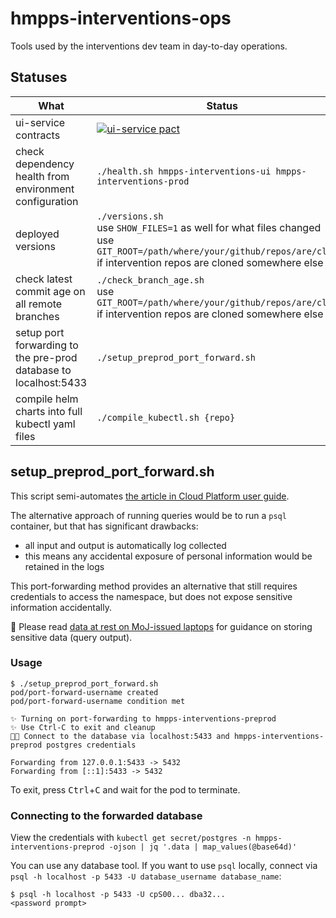 # hmpps-interventions-ops

Tools used by the interventions dev team in day-to-day operations.

## Statuses

| What | Status |
| --- | --- |
| ui-service contracts | [![ui-service pact](https://pact-broker-prod.apps.live-1.cloud-platform.service.justice.gov.uk/matrix/provider/Interventions%20Service/latest/main/consumer/Interventions%20UI/latest/main/badge.svg)](https://pact-broker-prod.apps.live-1.cloud-platform.service.justice.gov.uk/matrix?q%5B%5Dpacticipant=Interventions+UI&q%5B%5Dtag=main&q%5B%5Dpacticipant=Interventions+Service&q%5B%5Dtag=main&latestby=cvpv&limit=100) |
| check dependency health from environment configuration | `./health.sh hmpps-interventions-ui hmpps-interventions-prod` |
| deployed versions | `./versions.sh`<br>use `SHOW_FILES=1` as well for what files changed<br>use `GIT_ROOT=/path/where/your/github/repos/are/cloned` if intervention repos are cloned somewhere else |
| check latest commit age on all remote branches | `./check_branch_age.sh`<br>use `GIT_ROOT=/path/where/your/github/repos/are/cloned` if intervention repos are cloned somewhere else |
| setup port forwarding to the pre-prod database to localhost:5433 | `./setup_preprod_port_forward.sh` |
| compile helm charts into full kubectl yaml files | `./compile_kubectl.sh {repo}` |

## setup_preprod_port_forward.sh

This script semi-automates [the article in Cloud Platform user guide](https://user-guide.cloud-platform.service.justice.gov.uk/documentation/other-topics/rds-external-access.html#1-run-a-port-forward-pod).

The alternative approach of running queries would be to run a `psql` container, but that has significant drawbacks:

- all input and output is automatically log collected
- this means any accidental exposure of personal information would be retained in the logs

This port-forwarding method provides an alternative that still requires credentials to access the namespace, but does
not expose sensitive information accidentally.

:rotating_light: Please read [data at rest on MoJ-issued laptops](https://security-guidance.service.justice.gov.uk/data-handling-and-information-sharing-guide/#data-at-rest-on-moj-issued-laptops)
for guidance on storing sensitive data (query output).

### Usage

```
$ ./setup_preprod_port_forward.sh
pod/port-forward-username created
pod/port-forward-username condition met

✨ Turning on port-forwarding to hmpps-interventions-preprod
✨ Use Ctrl-C to exit and cleanup
🧑‍💻 Connect to the database via localhost:5433 and hmpps-interventions-preprod postgres credentials

Forwarding from 127.0.0.1:5433 -> 5432
Forwarding from [::1]:5433 -> 5432
```

To exit, press <kbd>Ctrl</kbd>+<kbd>C</kbd> and wait for the pod to terminate.

### Connecting to the forwarded database

View the credentials with `kubectl get secret/postgres -n hmpps-interventions-preprod -ojson | jq '.data | map_values(@base64d)'`

You can use any database tool.
If you want to use `psql` locally, connect via `psql -h localhost -p 5433 -U database_username database_name`:

```
$ psql -h localhost -p 5433 -U cpS00... dba32...
<password prompt>
```
